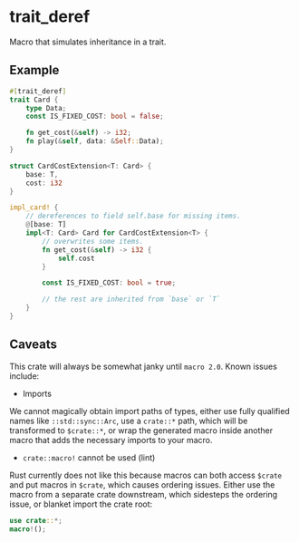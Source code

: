# trait_deref

Macro that simulates inheritance in a trait.

## Example

```rust
#[trait_deref]
trait Card {
    type Data;
    const IS_FIXED_COST: bool = false;

    fn get_cost(&self) -> i32;
    fn play(&self, data: &Self::Data);
}

struct CardCostExtension<T: Card> {
    base: T,
    cost: i32
}

impl_card! {
    // dereferences to field self.base for missing items.
    @[base: T]
    impl<T: Card> Card for CardCostExtension<T> {
        // overwrites some items.
        fn get_cost(&self) -> i32 {
            self.cost
        }

        const IS_FIXED_COST: bool = true;

        // the rest are inherited from `base` or `T`
    }
}
```

## Caveats

This crate will always be somewhat janky until `macro 2.0`.
Known issues include:

* Imports

We cannot magically obtain import paths of types, either use fully qualified names like
`::std::sync::Arc`, use a `crate::*` path, which will be transformed to `$crate::*`, or
wrap the generated macro inside another macro that adds the necessary imports to your macro.

* `crate::macro!` cannot be used (lint)

Rust currently does not like this because macros can both access `$crate` and put macros in `$crate`,
which causes ordering issues. Either use the macro from a separate crate downstream, which sidesteps the ordering issue,
or blanket import the crate root:

```rust
use crate::*;
macro!();
```
